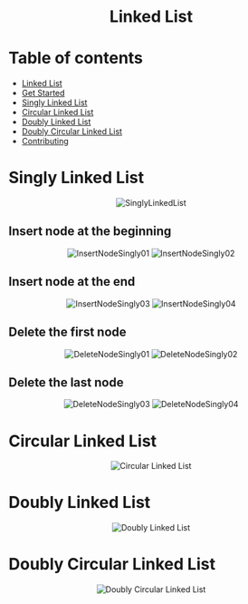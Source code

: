 <h1 align="center"> Linked List </h1>

# Table of contents
- [Linked List](#singly-linked-list)
- [Get Started](#singly-linked-list)
- [Singly Linked List](#singly-linked-list)
- [Circular Linked List](#circular-linked-list)
- [Doubly Linked List](#doubly-linked-list)
- [Doubly Circular Linked List](#doubly-circular-linked-list)
- [Contributing](#contributing)


# Singly Linked List

<div align="center">

![SinglyLinkedList](https://user-images.githubusercontent.com/6312342/178552340-20cddc68-4252-4fca-8787-d2c693fa6d93.png)

</div>


## Insert node at the beginning

<div align="center">

  ![InsertNodeSingly01](https://user-images.githubusercontent.com/6312342/177890487-24b73733-f530-40a9-97f2-62f8e11e9faf.png)
  ![InsertNodeSingly02](https://user-images.githubusercontent.com/6312342/177890486-3ad68b81-bf89-4ca8-b5e3-11775f86df41.png)

</div>

## Insert node at the end

<div align="center">

  ![InsertNodeSingly03](https://user-images.githubusercontent.com/6312342/177902307-c51887e3-b088-4a8c-9570-3016b64aae7b.png)
  ![InsertNodeSingly04](https://user-images.githubusercontent.com/6312342/177902306-02b01132-1171-427c-8826-0d645f722e06.png)

</div>

## Delete the first node

<div align="center">

  ![DeleteNodeSingly01](https://user-images.githubusercontent.com/6312342/177902357-05bfe582-cfe4-4566-a275-d73e5df6ab9a.png)
  ![DeleteNodeSingly02](https://user-images.githubusercontent.com/6312342/177902355-1ffa0526-5db2-44c6-b714-75c7199d83e6.png)

</div>

## Delete the last node

<div align="center">

  ![DeleteNodeSingly03](https://user-images.githubusercontent.com/6312342/177902682-07fa3a71-731d-4ecc-8d24-076e868765b1.png)
  ![DeleteNodeSingly04](https://user-images.githubusercontent.com/6312342/177902687-26645242-eca4-456e-a607-408af2d3dd7d.png)
  
</div>


# Circular Linked List

<div align="center">

  ![Circular Linked List](https://user-images.githubusercontent.com/6312342/179141019-01edb804-0728-4db3-b911-18429f202edd.png)
</div>

# Doubly Linked List

<div align="center">

  ![Doubly Linked List](https://user-images.githubusercontent.com/6312342/179140999-abdfa3e1-11c8-422a-bcb6-7f9aeda310af.png)
</div>

# Doubly Circular Linked List

<div align="center">

  ![Doubly Circular Linked List](https://user-images.githubusercontent.com/6312342/179141097-94382703-eed7-483b-b8a7-f5b301a0ef0a.png)  
</div>
